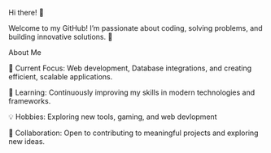 Hi there! 👋

Welcome to my GitHub! I’m passionate about coding, solving problems, and building innovative solutions. 🚀

About Me

🔭 Current Focus: Web development, Database integrations, and creating efficient, scalable applications.

🌱 Learning: Continuously improving my skills in modern technologies and frameworks.

💡 Hobbies: Exploring new tools, gaming, and web devlopment

🤝 Collaboration: Open to contributing to meaningful projects and exploring new ideas.
